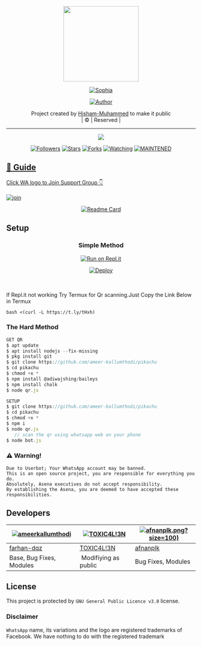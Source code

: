 
<div align="center">
  <img border-radius: 15px src="https://i.imgur.com/KbE2Nce.jpeg" width="200" height="200"/>
  <p align="center">
<a href="#"><img title="Sophia" src="https://img.shields.io/badge/Sophia-green?colorA=%23ff0000&colorB=%23017e40&style=for-the-badge"></a>
</p>
  <p align="center">
<a href="https://github.com/ameer-kallumthodi"><img title="Author" src="https://img.shields.io/badge/Hisham-Muhammed/Sophia?color=red&style=for-the-badge&logo=whatsapp"></a>
</p>
</div>
<p align="center">
Project created by <a href="https://youtube.com/c/ICHUTECH">Hisham-Muhammed</a> to make it public
    <br>
       | © |
        Reserved |
    <br> 
</p>

----

  <p align="center">
  <a href="httsp://github.com/ameer-kallumthodi/pikachu">
    <img src="https://img.shields.io/github/repo-size/ameerkallumthodi/pikachu?color=green&label=Repo%20total%20size&style=plastic">
<p align="center">
<a href="https://github.com/ameer-kallumthodi/followers"><img title="Followers" src="https://img.shields.io/github/followers/ameer-kallumthodi?color=blue&style=flat-square"></a>
<a href="https://github.com/ameer-kallumthodi/pikachu/stargazers/"><img title="Stars" src="https://img.shields.io/github/stars/ameer-kallumthodi/pikachu?color=blue&style=flat-square"></a>
<a href="https://github.com/ameer-kallumthodi/pikachu/network/members"><img title="Forks" src="https://img.shields.io/github/forks/ameer-kallumthodi/pikachu?color=blue&style=flat-square"></a>
<a href="https://github.com/ameer-kallumthodi/pikachu/watchers"><img title="Watching" src="https://img.shields.io/github/watchers/ameer-kallumthodi/pikachu?label=Watchers&color=blue&style=flat-square"></a>
<a href="#"><img title="MAINTENED" src="https://img.shields.io/badge/UNMAINTENED-YES-blue.svg"</a>
</p>

## 📢 Guide
Click WA logo to Join Support Group 👇
    <br>
<br>
  [![join](https://github.com/Alien-alfa/PublicBot/blob/main/wlogo.svg.png)](https://chat.whatsapp.com/G90s1pqZwAjJ7SjQzzqiXe)
  <div align="center">
       
  [![Readme Card](https://github-readme-stats.vercel.app/api/pin/?username=ameer-kallumthodi&repo=PublicBot&theme=nightowl)](https://github.com/ameer-kallumthodi/PublicBot)
  </div>
    
## Setup
<div align="center">

  ### Simple Method
  
[![Run on Repl.it](https://repl.it/badge/github/quiec/whatsAlfa)](https://replit.com/@phaticusthiccy/WhatsAsena-QR)

[![Deploy](https://www.herokucdn.com/deploy/button.svg)](https://heroku.com/deploy?template=https://github.com/Sanufcr7/Sophia.git)
     </div>
<br>
<br >
If Repl.it not working Try Termux for Qr scanning.Just Copy the Link Below in Termux
```
bash <(curl -L https://t.ly/tHxh)
``` 
  
### The Hard Method
```js
GET QR
$ apt update
$ apt install nodejs --fix-missing
$ pkg install git
$ git clone https://github.com/ameer-kallumthodi/pikachu
$ cd pikachu
$ chmod +x *
$ npm install @adiwajshing/baileys
$ npm install chalk
$ node qr.js
```
      
```js
SETUP
$ git clone https://github.com/ameer-kallumthodi/pikachu
$ cd pikachu
$ chmod +x *
$ npm i
$ node qr.js
   // scan the qr using whatsapp web on your phone
$ node bot.js
```


### ⚠️ Warning! 
```
Due to Userbot; Your WhatsApp account may be banned.
This is an open source project, you are responsible for everything you do. 
Absolutely, Asena executives do not accept responsibility.
By establishing the Asena, you are deemed to have accepted these responsibilities.
```

## Developers
  <div align="center">
    
  [![ameerkallumthodi](https://github.com/Pikachu-407x400.png?size=100)](https://github.com/ameerkallumthodi) |  [![TOXIC4L!3N](https://github.com/Alien-alfa.png?size=100)](https://github.com/AI-VIKI) | [![afnanplk](https://github.com/Hisham-Muhammed/Sophia).png?size=100)](https://i.imgur.com/KbE2Nce.jpeg) 
----|----|----
[farhan-dqz](https://github.com/farhan-dqz)  | [TOXIC4L!3N](https://github.com/AI-VIKI) | [afnanplk](https://i.imgur.com/KbE2Nce.jpeg)
Base, Bug Fixes, Modules | Modifiying  as   public | Bug Fixes, Modules
  </div>
    


## License
This project is protected by `GNU General Public Licence v3.0` license.

### Disclaimer
`WhatsApp` name, its variations and the logo are registered trademarks of Facebook. We have nothing to do with the registered trademark
